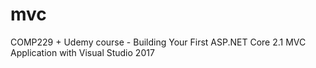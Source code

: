 # mvc

COMP229
+
Udemy course - Building Your First ASP.NET Core 2.1 MVC Application with Visual Studio 2017
